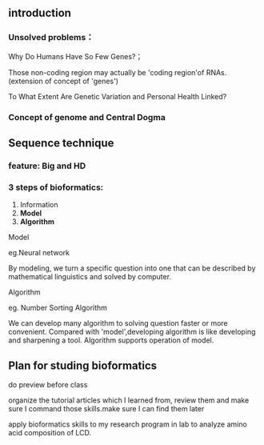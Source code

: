 ## introduction
### Unsolved problems：
Why Do Humans Have So Few Genes?；

Those non-coding region may actually be 'coding region'of RNAs.(extension of concept of 'genes')

To What Extent Are Genetic Variation and Personal Health Linked?

### Concept of genome and Central Dogma
## Sequence technique
### feature: Big and HD
### 3 steps of bioformatics:
1. Information
2. **Model**
3. **Algorithm**

Model

eg.Neural network

By modeling, we turn a specific question into one that can be described by mathematical linguistics and solved by computer. 

Algorithm

eg. Number Sorting Algorithm

We can develop many algorithm to solving question faster or more convenient. Compared with 'model',developing algorithm is like developing and sharpening a tool. Algorithm supports operation of model. 

## Plan for studing bioformatics

do preview before class

organize the tutorial articles which I learned from, review them and make sure I command those skills.make sure I can find them later

apply bioformatics skills to my research program in lab to analyze amino acid composition of LCD.
